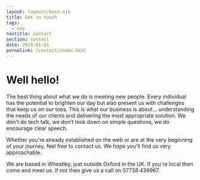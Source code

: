 ```yaml
---
layout: layouts/base.njk
title: Get in touch
tags:
  - nav
navtitle: Contact
section: contact
date: 2018-01-01
permalink: /contact/index.html
---
```

# Well hello!

The best thing about what we do is meeting new people. Every individual has the potential to brighten our day but also present us with challenges that keep us on our toes. This is what our business is about... understanding the needs of our clients and delivering the most appropriate solution. We don't do tech talk, we don't look down on simple questions, we do encourage clear speech.

Whether you're already established on the web or are at the very beginning of your journey, feel free to contact us. We hope you'll find us very approachable.

We are based in Wheatley, just outside Oxford in the UK. If you're local then come and meet us. If not then give us a call on 07738 439967.